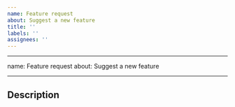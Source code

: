 ```yaml
---
name: Feature request
about: Suggest a new feature
title: ''
labels: ''
assignees: ''
---
```


---

name: Feature request
about: Suggest a new feature

---

## Description
